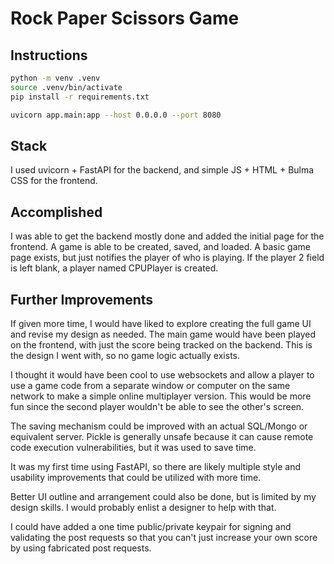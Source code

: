 # Rock Paper Scissors Game

## Instructions

```bash
python -m venv .venv
source .venv/bin/activate
pip install -r requirements.txt

uvicorn app.main:app --host 0.0.0.0 --port 8080
```

## Stack

I used uvicorn + FastAPI for the backend, and simple JS + HTML + Bulma
CSS for the frontend.

## Accomplished

I was able to get the backend mostly done and added the initial page for
the frontend. A game is able to be created, saved, and loaded. A basic
game page exists, but just notifies the player of who is playing. If the
player 2 field is left blank, a player named CPUPlayer is created.

## Further Improvements

If given more time, I would have liked to explore creating the full game
UI and revise my design as needed. The main game would have been played
on the frontend, with just the score being tracked on the backend. This
is the design I went with, so no game logic actually exists.

I thought it would have been cool to use websockets and allow a player
to use a game code from a separate window or computer on the same
network to make a simple online multiplayer version. This would be more
fun since the second player wouldn't be able to see the other's screen.

The saving mechanism could be improved with an actual SQL/Mongo or
equivalent server. Pickle is generally unsafe because it can cause
remote code execution vulnerabilities, but it was used to save time.

It was my first time using FastAPI, so there are likely multiple style
and usability improvements that could be utilized with more time.

Better UI outline and arrangement could also be done, but is limited by
my design skills. I would probably enlist a designer to help with that.

I could have added a one time public/private keypair for signing and 
validating the post requests so that you can't just increase your own
score by using fabricated post requests.
